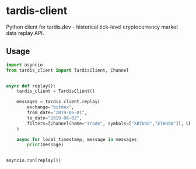 # tardis-client

Python client for tardis.dev - historical tick-level cryptocurrency market data replay API.

## Usage

```python
import asyncio
from tardis_client import TardisClient, Channel


async def replay():
    tardis_client = TardisClient()

    messages = tardis_client.replay(
        exchange="bitmex",
        from_date="2019-06-01",
        to_date="2019-06-02",
        filters=[Channel(name="trade", symbols=["XBTUSD","ETHUSD"]), Channel("orderBookL2", ["XBTUSD"])],
    )

    async for local_timestamp, message in messages:
        print(message)


asyncio.run(replay())
```
